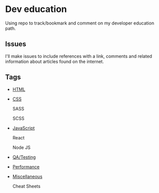 # Dev education

Using repo to track/bookmark and comment on my developer education path.

## Issues

I'll make issues to include references with a link, comments and related information about articles found on the internet.

## Tags
* [HTML](https://github.com/johnpdang/dev-education/labels/HTML)

* [CSS](https://github.com/johnpdang/dev-education/labels/CSS)

   SASS
   
   SCSS

* [JavaScript](https://github.com/johnpdang/dev-education/labels/JS)

    React
   
    Node JS

* [QA/Testing](https://github.com/johnpdang/dev-education/labels/QA)

* [Performance](https://github.com/johnpdang/dev-education/labels/Performance)
  
* [Miscellaneous](https://github.com/johnpdang/dev-education/labels/Misc)

    Cheat Sheets
